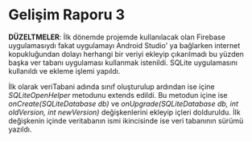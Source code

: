 # Gelişim Raporu 3

**DÜZELTMELER**:
İlk dönemde projemde kullanılacak olan Firebase uygulamasıydı fakat uygulamayı Android Studio' ya bağlarken internet kopukluğundan dolayı herhangi bir veriyi ekleyip çıkarılmadı bu yüzden başka ver tabanı uygulaması kullanmak istenildi. SQLite uygulamasını kullanıldı ve ekleme işlemi yapıldı.

İlk olarak veriTabani adında sınıf oluşturulup ardından ise içine *SQLiteOpenHelper* metodunu extends edildi. Bu metodun içine ise *onCreate(SQLiteDatabase db)* ve *onUpgrade(SQLiteDatabase db, int oldVersion, int newVersion)* değişkenlerini ekleyip içleri dolduruldu. İlk değişkenin içinde veritabanın ismi ikincisinde ise veri tabanının sürümü yazıldı. 


